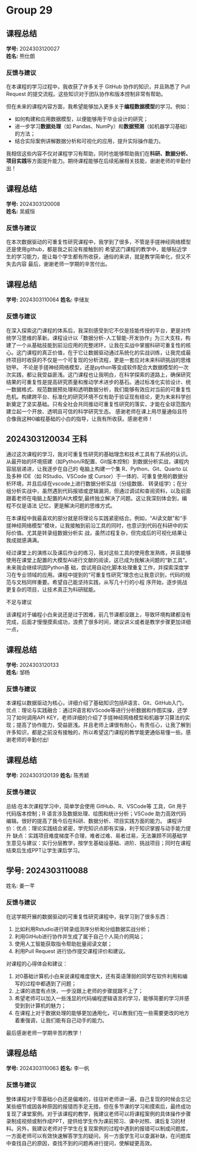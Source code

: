 # Group 29

## 课程总结

**学号:** 2024303120027  
**姓名:** 熊仕朗  

### 反馈与建议  

在本课程的学习过程中，我收获了许多关于 GitHub 协作的知识，并且熟悉了 Pull Request 的提交流程。这些知识对于团队协作和版本控制非常有帮助。

但在未来的课程内容方面，我希望能够加入更多关于**编程数据模型**的学习。例如：
- 如何构建和应用数据模型，以便能够用于毕业设计的研究；
- 进一步学习**数据处理**（如 Pandas、NumPy）和**数据预测**（如机器学习基础）的方法；
- 结合实际案例讲解数据分析和可视化的应用，提升实际操作能力。

我相信这些内容不仅对课程学习有帮助，同时也能够帮助我们在**科研、数据分析、项目实践**等方面提升能力。期待课程能够在后续拓展相关技能，谢谢老师的辛勤付出！

## 课程总结

**学号:** 2024303120008  
**姓名:** 吴威恒  

### 反馈与建议  

在本次数据驱动的可重复性研究课程中，我学到了很多，不管是手搓神经网络模型还是使用github，都是我之前没有接触到的
希望这门课程的教学中，能够贴近学生的学习能力，能让每个学生都有所收获，通俗的来讲，就是教学简单化，但又不失去内容
最后，谢谢老师一学期的辛苦付出。


## 课程总结

**学号:** 2024303110064
**姓名:** 李储友  

### 反馈与建议 

在深入探索这门课程的体系后，我深刻感受到它不仅是技能传授的平台，更是对传统学习思维的革新。课程设计以「数据分析-人工智能-开发协作」为三大支柱，构建了一个从基础技能到前沿应用的完整闭环，让我在实战中掌握科研可重复性的核心。这门课程的真正价值，在于它让数据驱动通过系统化的实战训练，让我完成最终项目时收获的不仅是一个可复现的分析流程，更是一套应对未来科研挑战的思维铠甲。
不论是手搓神经网络模型，还是python等变成软件配合大数据模型的一次次实践，都让我受益匪浅。这门课程也让我明白，在科学探索的道路上，确保研究结果的可重复性是提高研究质量和推动学术进步的基石。通过标准化实验设计、统一数据格式、规范数据预处理和透明数据分析，我们能够有效应对当前的可重复性危机。构建跨平台、标准化的研究环境不仅有助于验证现有结论，更为未来科学创新奠定了坚实基础。只有全社会共同推动可重复性研究的落实，才能在全球范围内建立起一个开放、透明且可信的科学研究生态。
感谢老师在课上用尽量通俗且符合像我这种0编程基础的小白的指导，让我有所收获。感谢老师！

## 2024303120034 王科

通过这次课程的学习，我对可重复性研究的基础理念和技术工具有了系统的认识。从最开始的环境搭建（如Python/R配置、Git版本控制）到数据分析实战，课程内容层层递进，让我逐步在自己的
电脑上构建一个集 R、Python、Git、Quarto 以及多种 IDE（如 RStudio、VSCode 或 Cursor）于一体的、可重复使用的数据分析环境，并且后续在vscode上进行数据分析实战（分组数据、
转录组学）；在分组分析实战中，虽然遇到代码报错或逻辑漏洞，但通过调试和查阅资料，以及前面跟着老师在电脑上配置的AI大模型,最终独立解决了问题。这让我深刻体会到，编程不仅是语法
记忆，更是解决问题的思维方式。

在本课程中我最喜欢的部分就是将理论与实践紧密结合。例如，“AI读文献”和“手搓神经网络模型”模块，让我接触到前沿工具的同时，也意识到代码在科研中的实际价值。尤其是转录组数据分析实
战，虽然过程复杂，但完成后的可视化结果让我成就感满满。

经过课堂上的演练以及课后作业的练习，我对这些工具的使用愈发熟练，并且能够使用在课堂上配置的大模型AI进行文献的阅读，这已成为我解决问题的“新工具”。未来我会继续巩固Python基
础，尝试用自动化脚本处理重复工作，并探索深度学习在专业领域的应用。课程中提到的“可重复性研究”理念也让我意识到，代码的规范与文档同样重要。希望自己能坚持实践，从写几十行的小程
序开始，逐步挑战更复杂的项目，让技术真正为科研赋能。

不足与建议

该课程对于编程小白来说还是过于困难，前几节课都没跟上，导致环境构建都没有完成，后面才慢慢摸索成功，浪费了很多时间，建议讲义或者是教学步骤更加详细一点，

## 课程总结

**学号:** 2024303120133  
**姓名:** 邹杨  

### 反馈与建议  

本课程以数据驱动为核心，详细介绍了基础知识包括R语言、Git、GitHub入门，优点：理论与实践融合：通过R语言和VScode等进行分析数据和作图实操，还学习了如何调用API KEY，老师详细的介绍了手搓神经网络模型和机器学习算法的实现；提高了协作能力，受益匪浅。并且老师上课很有耐心，有责任心，让我了解到许多知识，都是之前没有接触的，所以希望这门课程的教学能更通俗易懂一些。感谢老师的辛勤付出!


## 课程总结

**学号:** 2024303120139 
**姓名:** 陈秀颖  

### 反馈与建议  

总结:在本次课程学习中，简单学会使用 GitHub、R、VSCode等 工具，Git 用于代码版本控制；R 语言涉及数据处理、绘图和统计分析；VSCode 助力高效代码编辑。很好的提高了我今后在科研、数据分析、项目实践方面的能力。
课程评价：优点：理论实践结合紧密，学完知识点即有实操，利于知识掌握与动手能力提升 缺点：实践项目难度梯度不合理，难者过难、易者过易，无法兼顾不同基础学生意见与建议：实行分层教学，按学生基础设基础、进阶、挑战项目；同时在课程结束后生成PPT让学生课后学习。

## 学号: 2024303110088

姓名: 姜一芊  

### 反馈与建议 

在这学期开展的数据驱动的可重复性研究课程中，我学习到了很多东西：

1. 比如利用Rstudio进行转录组测序分析和分组数据实战分析；
2. 利用GitHub进行协作并生成了属于自己个人简介的网站；
3. 使用人工智能获取指令帮助批量阅读文献；
4. 利用Pull Request 进行协作提交课程评价和建议。

对课程的心得体会和建议：

1. 对0基础计算机小白来说课程难度很大，还有英语薄弱的同学在软件利用和编写的过程中都遇到了问题；
2. 上课的进度有点快，一步没跟上老师的步骤就跟不上了；
3. 希望老师可以加入一些浅显的代码编程逻辑语言的学习，能够简要的学习并感受到到计算机的魅力；
4. 在课程上对于数据处理的能够更加通用化，可以教我们在一些需要更改的地方着重强调，让我们能有自己动手的能力。

最后感谢老师一学期辛苦的教学！

## 课程总结

**学号:** 2024303110063
**姓名:** 李一帆  

### 反馈与建议

整体课程对于零基础小白还是偏难的，往往听老师讲一遍，自己复现的时候会忘记某些细节或因各种原因的报错而手足无措，但在多节课的学习和摸索后，最终成功复现了课堂案例。对于该课程的教学，我建议老师可以将课程案例的具体操作步骤录制成视频或制作成PPT，提供给学生作为课前预习、课中对照、课后复习的材料。另外，我建议老师对于学生在复现案例的过程中遇到的报错可以制成问题库，一方面老师可以有效快速解答学生的疑问，另一方面学生可以查漏补缺，在问题库中查找自己的原因，查找不到的问题再进行提问，使解疑更高效。
